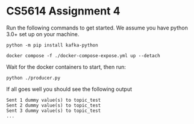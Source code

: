 ﻿# CS5614 Assignment 4

Run the following commands to get started. We assume you have python 3.0+ set up on your machine.

```python -m pip install kafka-python```

```docker compose -f ./docker-compose-expose.yml up --detach```

Wait for the docker containers to start, then run:

```python ./producer.py```

If all goes well you should see the following output
```
Sent 1 dummy value(s) to topic_test
Sent 2 dummy value(s) to topic_test
Sent 3 dummy value(s) to topic_test
...
```
